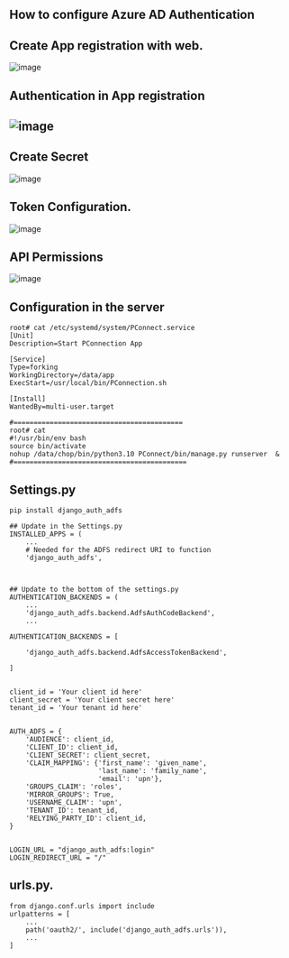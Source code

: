## How to configure Azure AD Authentication

## Create App registration with web.
![image](https://github.com/user-attachments/assets/64dda176-199e-4ea3-9e8e-01e93074074a)

## Authentication in App registration
## ![image](https://github.com/user-attachments/assets/8f0206c7-c4ed-49f6-8042-d312c30f9932)

## Create Secret
![image](https://github.com/user-attachments/assets/94c18de2-a448-4d47-b732-4d2ed75246e7)

## Token Configuration.
![image](https://github.com/user-attachments/assets/502b2cc1-6c85-48af-9fb1-0f1a00be58db)

## API Permissions
![image](https://github.com/user-attachments/assets/bd89eb72-b859-4153-a697-d1420c6c575c)

## Configuration in the server
```
root# cat /etc/systemd/system/PConnect.service
[Unit]
Description=Start PConnection App

[Service]
Type=forking
WorkingDirectory=/data/app
ExecStart=/usr/local/bin/PConnection.sh

[Install]
WantedBy=multi-user.target
```
```
#==========================================
root# cat 
#!/usr/bin/env bash
source bin/activate
nohup /data/chop/bin/python3.10 PConnect/bin/manage.py runserver  &
#===========================================
```
## Settings.py
```
pip install django_auth_adfs

## Update in the Settings.py
INSTALLED_APPS = (
    ...
    # Needed for the ADFS redirect URI to function
    'django_auth_adfs',



## Update to the bottom of the settings.py
AUTHENTICATION_BACKENDS = (
    ...
    'django_auth_adfs.backend.AdfsAuthCodeBackend',
    ...

AUTHENTICATION_BACKENDS = [

    'django_auth_adfs.backend.AdfsAccessTokenBackend',

]


client_id = 'Your client id here'
client_secret = 'Your client secret here'
tenant_id = 'Your tenant id here'


AUTH_ADFS = {
    'AUDIENCE': client_id,
    'CLIENT_ID': client_id,
    'CLIENT_SECRET': client_secret,
    'CLAIM_MAPPING': {'first_name': 'given_name',
                      'last_name': 'family_name',
                      'email': 'upn'},
    'GROUPS_CLAIM': 'roles',
    'MIRROR_GROUPS': True,
    'USERNAME_CLAIM': 'upn',
    'TENANT_ID': tenant_id,
    'RELYING_PARTY_ID': client_id,
}

    
LOGIN_URL = "django_auth_adfs:login"
LOGIN_REDIRECT_URL = "/"
```
## urls.py.
```
from django.conf.urls import include
urlpatterns = [
    ...
    path('oauth2/', include('django_auth_adfs.urls')),
    ...
]
```

